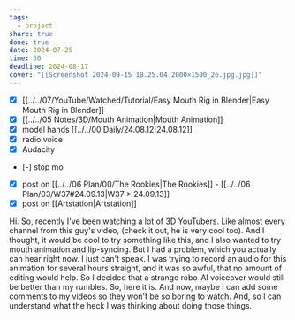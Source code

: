 ```yaml
---
tags:
  - project
share: true
done: true
date: 2024-07-25
time: 50
deadline: 2024-08-17
cover: "[[Screenshot 2024-09-15 18.25.04 2000×1500_26.jpg.jpg]]"
---
```


- [x] [[../../07/YouTube/Watched/Tutorial/Easy Mouth Rig in Blender|Easy Mouth Rig in Blender]]
- [x] [[../../05 Notes/3D/Mouth Animation|Mouth Animation]]
- [x] model hands [[../../00 Daily/24.08.12|24.08.12]]
- [x] radio voice
- [x] Audacity
- [-] stop mo
- [x] post on [[../../06 Plan/00/The Rookies|The Rookies]] - [[../../06 Plan/03/W37#24.09.13|W37 > 24.09.13]]
- [x] post on [[Artstation|Artstation]]

Hi.
So, recently I've been watching a lot of 3D YouTubers. Like almost every channel from this guy's video, (check it out, he is very cool too).
And I thought, it would be cool to try something like this, and I also wanted to try mouth animation and lip-syncing. But I had a problem, which you actually can hear right now.
I just can't speak.
I was trying to record an audio for this animation for several hours straight, and it was so awful, that no amount of editing would help. So I decided that a strange robo-AI voiceover would still be better than my rumbles.
So, here it is.
And now, maybe I can add some comments to my videos so they won't be so boring to watch. And, so I can understand what the heck I was thinking about doing those things.